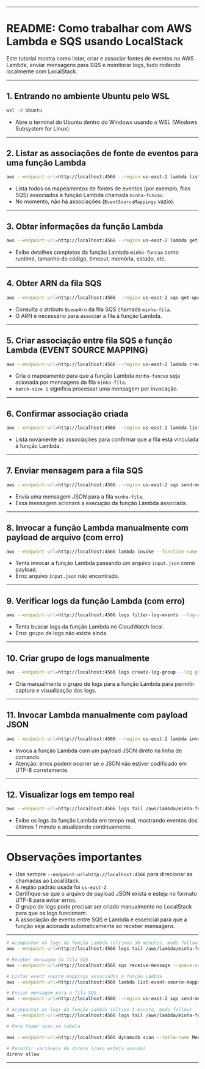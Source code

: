 
---

# README: Como trabalhar com AWS Lambda e SQS usando LocalStack

Este tutorial mostra como listar, criar e associar fontes de eventos no AWS Lambda, enviar mensagens para SQS e monitorar logs, tudo rodando localmente com LocalStack.

---

## 1. Entrando no ambiente Ubuntu pelo WSL

```bash
wsl -d Ubuntu
```

* Abre o terminal do Ubuntu dentro do Windows usando o WSL (Windows Subsystem for Linux).

---

## 2. Listar as associações de fonte de eventos para uma função Lambda

```bash
aws --endpoint-url=http://localhost:4566 --region us-east-2 lambda list-event-source-mappings --function-name minha-funcao
```

* Lista todos os mapeamentos de fontes de eventos (por exemplo, filas SQS) associados à função Lambda chamada `minha-funcao`.
* No momento, não há associações (`EventSourceMappings` vazio).

---

## 3. Obter informações da função Lambda

```bash
aws --endpoint-url=http://localhost:4566 --region us-east-2 lambda get-function --function-name minha-funcao
```

* Exibe detalhes completos da função Lambda `minha-funcao` como runtime, tamanho do código, timeout, memória, estado, etc.

---

## 4. Obter ARN da fila SQS

```bash
aws --endpoint-url=http://localhost:4566 --region us-east-2 sqs get-queue-attributes --queue-url http://localhost:4566/000000000000/minha-fila --attribute-names QueueArn --query 'Attributes.QueueArn' --output text
```

* Consulta o atributo `QueueArn` da fila SQS chamada `minha-fila`.
* O ARN é necessário para associar a fila à função Lambda.

---

## 5. Criar associação entre fila SQS e função Lambda (EVENT SOURCE MAPPING)

```bash
aws --endpoint-url=http://localhost:4566 --region us-east-2 lambda create-event-source-mapping --function-name minha-funcao --batch-size 1 --event-source-arn arn:aws:sqs:us-east-2:000000000000:minha-fila
```

* Cria o mapeamento para que a função Lambda `minha-funcao` seja acionada por mensagens da fila `minha-fila`.
* `batch-size 1` significa processar uma mensagem por invocação.

---

## 6. Confirmar associação criada

```bash
aws --endpoint-url=http://localhost:4566 --region us-east-2 lambda list-event-source-mappings --function-name minha-funcao
```

* Lista novamente as associações para confirmar que a fila está vinculada à função Lambda.

---

## 7. Enviar mensagem para a fila SQS

```bash
aws --endpoint-url=http://localhost:4566 --region us-east-2 sqs send-message --queue-url http://localhost:4566/000000000000/minha-fila --message-body '{"id":"123","conteudo":"Mensagem de teste"}'
```

* Envia uma mensagem JSON para a fila `minha-fila`.
* Essa mensagem acionará a execução da função Lambda associada.

---

## 8. Invocar a função Lambda manualmente com payload de arquivo (com erro)

```bash
aws --endpoint-url=http://localhost:4566 lambda invoke --function-name minha-funcao --payload file://input.json output.txt
```

* Tenta invocar a função Lambda passando um arquivo `input.json` como payload.
* Erro: arquivo `input.json` não encontrado.

---

## 9. Verificar logs da função Lambda (com erro)

```bash
aws --endpoint-url=http://localhost:4566 logs filter-log-events --log-group-name /aws/lambda/minha-funcao
```

* Tenta buscar logs da função Lambda no CloudWatch local.
* Erro: grupo de logs não existe ainda.

---

## 10. Criar grupo de logs manualmente

```bash
aws --endpoint-url=http://localhost:4566 logs create-log-group --log-group-name /aws/lambda/minha-funcao
```

* Cria manualmente o grupo de logs para a função Lambda para permitir captura e visualização dos logs.

---

## 11. Invocar Lambda manualmente com payload JSON

```bash
aws --endpoint-url=http://localhost:4566 --region us-east-2 lambda invoke --function-name minha-funcao --payload '{"test": "Manual invocation"}' response.json
```

* Invoca a função Lambda com um payload JSON direto na linha de comando.
* Atenção: erros podem ocorrer se o JSON não estiver codificado em UTF-8 corretamente.

---

## 12. Visualizar logs em tempo real

```bash
aws --endpoint-url=http://localhost:4566 logs tail /aws/lambda/minha-funcao --since 1m --follow
```

* Exibe os logs da função Lambda em tempo real, mostrando eventos dos últimos 1 minuto e atualizando continuamente.

---

# Observações importantes

* Use sempre `--endpoint-url=http://localhost:4566` para direcionar as chamadas ao LocalStack.
* A região padrão usada foi `us-east-2`.
* Certifique-se que o arquivo de payload JSON exista e esteja no formato UTF-8 para evitar erros.
* O grupo de logs pode precisar ser criado manualmente no LocalStack para que os logs funcionem.
* A associação de evento entre SQS e Lambda é essencial para que a função seja acionada automaticamente ao receber mensagens.

---



```bash
# Acompanhar os logs da função Lambda (últimos 30 minutos, modo follow)
aws --endpoint-url=http://localhost:4566 logs tail /aws/lambda/minha-funcao --since 30m --follow

# Receber mensagem da fila SQS
aws --endpoint-url=http://localhost:4566 sqs receive-message --queue-url http://localhost:4566/000000000000/minha-fila

# Listar event source mappings associados à função Lambda
aws --endpoint-url=http://localhost:4566 lambda list-event-source-mappings --function-name minha-funcao

# Enviar mensagem para a fila SQS
aws --endpoint-url=http://localhost:4566 --region us-east-2 sqs send-message --queue-url http://localhost:4566/000000000000/minha-fila --message-body '{"id":"78966","conteudo":"mmmmOutra xxxxmensagem"}'

# Acompanhar os logs da função Lambda (último 1 minuto, modo follow)
aws --endpoint-url=http://localhost:4566 logs tail /aws/lambda/minha-funcao --since 1m --follow

# Para fazer scan na tabela

aws --endpoint-url=http://localhost:4566 dynamodb scan --table-name Mensagens --region us-east-1

# Permitir variáveis do direnv (caso esteja usando)
direnv allow
```

---

